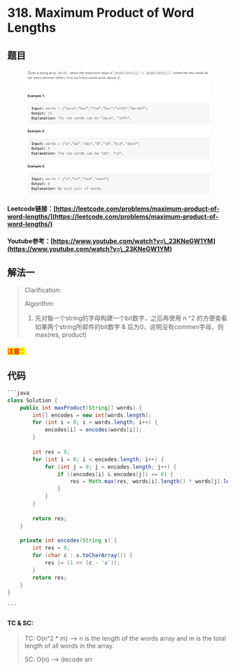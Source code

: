 # 318. Maximum Product of Word Lengths

## 题目

<figure><img src="../../.gitbook/assets/image (6).png" alt=""><figcaption></figcaption></figure>

#### Leetcode链接：[https://leetcode.com/problems/maximum-product-of-word-lengths/](https://leetcode.com/problems/maximum-product-of-word-lengths/)

#### Youtube参考：[https://www.youtube.com/watch?v=\_23KNeGW1YM](https://www.youtube.com/watch?v=\_23KNeGW1YM)

## 解法一

> Clarification:&#x20;
>
> Algorithm:&#x20;
>
> 1. 先对每一个string的字母构建一个bit数字，之后再使用 n ^2 的方便查看如果两个string所邮件的bit数字 & 后为0，说明没有commen字母，则max(res, product)

#### <mark style="color:red;">注意：</mark>

## 代码

````java
```java
class Solution {
    public int maxProduct(String[] words) {
        int[] encodes = new int[words.length];
        for (int i = 0; i < words.length; i++) {
            encodes[i] = encodes(words[i]);
        }

        int res = 0;
        for (int i = 0; i < encodes.length; i++) {
            for (int j = 0; j < encodes.length; j++) {
                if ((encodes[i] & encodes[j]) == 0) {
                    res = Math.max(res, words[i].length() * words[j].length());
                }
            }
        }

        return res;
    }

    private int encodes(String s) {
        int res = 0;
        for (char c : s.toCharArray()) {
            res |= (1 << (c - 'a')); 
        }
        return res;
    }
}

```
````

#### TC & SC:&#x20;

> TC: O(n^2 \* m) --> n is the length of the words array and m is the total length of all words in the array.
>
> SC: O(n) --> decode arr
